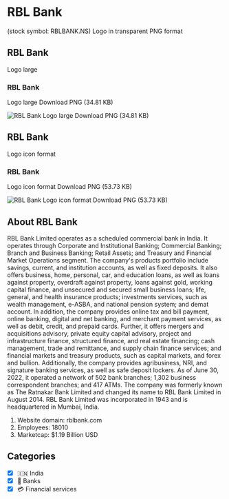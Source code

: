 # RBL Bank
 (stock symbol: RBLBANK.NS) Logo in transparent PNG format

## RBL Bank
 Logo large

### RBL Bank
 Logo large Download PNG (34.81 KB)

![RBL Bank
 Logo large Download PNG (34.81 KB)](/img/orig/RBLBANK.NS_BIG-e019d83f.png)

## RBL Bank
 Logo icon format

### RBL Bank
 Logo icon format Download PNG (53.73 KB)

![RBL Bank
 Logo icon format Download PNG (53.73 KB)](/img/orig/RBLBANK.NS-eca1a0f2.png)

## About RBL Bank


RBL Bank Limited operates as a scheduled commercial bank in India. It operates through Corporate and Institutional Banking; Commercial Banking; Branch and Business Banking; Retail Assets; and Treasury and Financial Market Operations segment. The company's products portfolio include savings, current, and institution accounts, as well as fixed deposits. It also offers business, home, personal, car, and education loans, as well as loans against property, overdraft against property, loans against gold, working capital finance, and unsecured and secured small business loans; life, general, and health insurance products; investments services, such as wealth management, e-ASBA, and national pension system; and demat account. In addition, the company provides online tax and bill payment, online banking, digital and net banking, and merchant payment services, as well as debit, credit, and prepaid cards. Further, it offers mergers and acquisitions advisory, private equity capital advisory, project and infrastructure finance, structured finance, and real estate financing; cash management, trade and remittance, and supply chain finance services; and financial markets and treasury products, such as capital markets, and forex and bullion. Additionally, the company provides agribusiness, NRI, and signature banking services, as well as safe deposit lockers. As of June 30, 2022, it operated a network of 502 bank branches; 1,302 business correspondent branches; and 417 ATMs. The company was formerly known as The Ratnakar Bank Limited and changed its name to RBL Bank Limited in August 2014. RBL Bank Limited was incorporated in 1943 and is headquartered in Mumbai, India.

1. Website domain: rblbank.com
2. Employees: 18010
3. Marketcap: $1.19 Billion USD


## Categories
- [x] 🇮🇳 India
- [x] 🏦 Banks
- [x] 💳 Financial services
